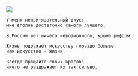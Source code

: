 <!--2016-04-17 10:07:50-->
<img src="/posts/Подборка цитат и афоризмов/im/oskar_wild.jpg">

    У меня непритязательный вкус: 
    мне вполне достаточно самого лучшего.

>

    В России нет ничего невозможного, кроме реформ.

>

    Жизнь подражает искусству гораздо больше, 
    чем искусство - жизни.

>

    Всегда прощайте своих врагов: 
    ничто не раздражает их так сильно.